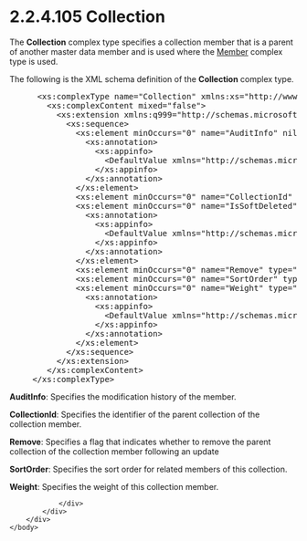 <html dir="LTR" xmlns:mshelp="http://msdn.microsoft.com/mshelp" xmlns:ddue="http://ddue.schemas.microsoft.com/authoring/2003/5" xmlns:xlink="http://www.w3.org/1999/xlink" xmlns:tool="http://www.microsoft.com/tooltip">
    <head>
        <meta http-equiv="Content-Type" content="text/html; CHARSET=utf-8"></meta>
        <meta name="save" content="history"></meta>
        <title>2.2.4.105 Collection</title>
        <xml>
            <mshelp:toctitle title="2.2.4.105 Collection"></mshelp:toctitle>
            <mshelp:rltitle title="[MS-SSMDSWS-15]: Collection"></mshelp:rltitle>
            <mshelp:keyword index="A" term="f1e9258d-12a4-4421-93ca-a3aa86921272"></mshelp:keyword>
            <mshelp:attr name="DCSext.ContentType" value="open specification"></mshelp:attr>
            <mshelp:attr name="AssetID" value="f1e9258d-12a4-4421-93ca-a3aa86921272"></mshelp:attr>
            <mshelp:attr name="TopicType" value="kbRef"></mshelp:attr>
            <mshelp:attr name="DCSext.Title" value="[MS-SSMDSWS-15]: Collection" />
        </xml>
    </head>
    <body>
        <div id="header">
            <h1 class="heading">2.2.4.105 Collection</h1>
        </div>
        <div id="mainSection">
            <div id="mainBody">
                <div id="allHistory" class="saveHistory"></div>
                <div id="sectionSection0" class="section" name="collapseableSection">
                    

<p>The <b>Collection</b> complex type specifies a collection
member that is a parent of another master data member and is used where the <a href="70b1582a-5b1d-4fdc-832e-d2556ddda386.html">Member</a> complex type is
used.</p>

<p>The following is the XML schema definition of the <b>Collection</b>
complex type.</p>

<dl>
<dd>
<div><pre> &lt;xs:complexType name=&quot;Collection&quot; xmlns:xs=&quot;http://www.w3.org/2001/XMLSchema&quot;&gt;
   &lt;xs:complexContent mixed=&quot;false&quot;&gt;
     &lt;xs:extension xmlns:q999=&quot;http://schemas.microsoft.com/sqlserver/masterdataservices/2009/09&quot; base=&quot;q999:DataContractBase&quot;&gt;
       &lt;xs:sequence&gt;
         &lt;xs:element minOccurs=&quot;0&quot; name=&quot;AuditInfo&quot; nillable=&quot;true&quot; type=&quot;q999:AuditInfo&quot;&gt;
           &lt;xs:annotation&gt;
             &lt;xs:appinfo&gt;
               &lt;DefaultValue xmlns=&quot;http://schemas.microsoft.com/2003/10/Serialization/&quot; EmitDefaultValue=&quot;false&quot; /&gt;
             &lt;/xs:appinfo&gt;
           &lt;/xs:annotation&gt;
         &lt;/xs:element&gt;
         &lt;xs:element minOccurs=&quot;0&quot; name=&quot;CollectionId&quot; nillable=&quot;true&quot; type=&quot;q999:MemberIdentifier&quot; /&gt;
         &lt;xs:element minOccurs=&quot;0&quot; name=&quot;IsSoftDeleted&quot; type=&quot;xs:boolean&quot;&gt;
           &lt;xs:annotation&gt;
             &lt;xs:appinfo&gt;
               &lt;DefaultValue xmlns=&quot;http://schemas.microsoft.com/2003/10/Serialization/&quot; EmitDefaultValue=&quot;false&quot; /&gt;
             &lt;/xs:appinfo&gt;
           &lt;/xs:annotation&gt;
         &lt;/xs:element&gt;
         &lt;xs:element minOccurs=&quot;0&quot; name=&quot;Remove&quot; type=&quot;xs:boolean&quot; /&gt;
         &lt;xs:element minOccurs=&quot;0&quot; name=&quot;SortOrder&quot; type=&quot;xs:int&quot; /&gt;
         &lt;xs:element minOccurs=&quot;0&quot; name=&quot;Weight&quot; type=&quot;xs:decimal&quot;&gt;
           &lt;xs:annotation&gt;
             &lt;xs:appinfo&gt;
               &lt;DefaultValue xmlns=&quot;http://schemas.microsoft.com/2003/10/Serialization/&quot; EmitDefaultValue=&quot;false&quot; /&gt;
             &lt;/xs:appinfo&gt;
           &lt;/xs:annotation&gt;
         &lt;/xs:element&gt;
       &lt;/xs:sequence&gt;
     &lt;/xs:extension&gt;
   &lt;/xs:complexContent&gt;
&lt;/xs:complexType&gt;
</pre></div>
</dd></dl>

<p><b>AuditInfo</b>: Specifies the modification history
of the member.</p>

<p><b>CollectionId</b>: Specifies the identifier of the
parent collection of the collection member.</p>

<p><b>Remove</b>: Specifies a flag that indicates
whether to remove the parent collection of the collection member following an
update</p>

<p><b>SortOrder</b>: Specifies the sort order for
related members of this collection.</p>

<p><b>Weight</b>: Specifies the weight of this
collection member.</p>


                </div>
            </div>
        </div>
    </body>
</html>